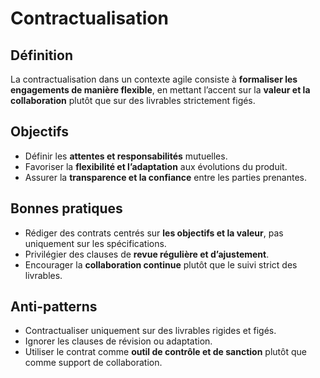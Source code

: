 # Contractualisation

## Définition
La contractualisation dans un contexte agile consiste à **formaliser les engagements de manière flexible**, en mettant l’accent sur la **valeur et la collaboration** plutôt que sur des livrables strictement figés.

## Objectifs
- Définir les **attentes et responsabilités** mutuelles.  
- Favoriser la **flexibilité et l’adaptation** aux évolutions du produit.  
- Assurer la **transparence et la confiance** entre les parties prenantes.

## Bonnes pratiques
- Rédiger des contrats centrés sur **les objectifs et la valeur**, pas uniquement sur les spécifications.  
- Privilégier des clauses de **revue régulière et d’ajustement**.  
- Encourager la **collaboration continue** plutôt que le suivi strict des livrables.  

## Anti-patterns
- Contractualiser uniquement sur des livrables rigides et figés.  
- Ignorer les clauses de révision ou adaptation.  
- Utiliser le contrat comme **outil de contrôle et de sanction** plutôt que comme support de collaboration.
